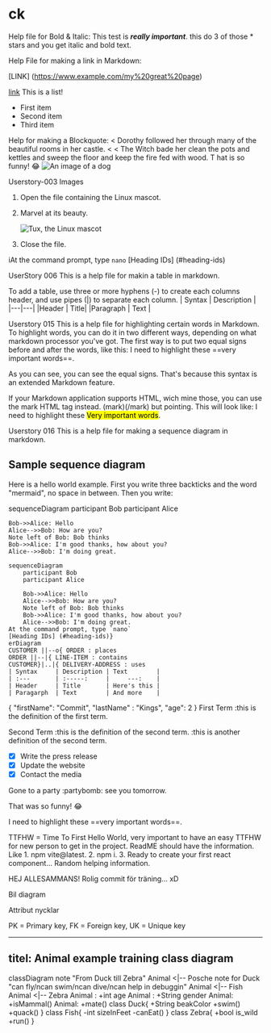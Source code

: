 # ck
Help file for Bold & Italic:
This test is ***really important***. this do 3 of those * stars and you get italic and bold text.

Help File for making a link in Markdown:

[LINK]
(https://www.example.com/my%20great%20page)

<a href="https://www.example.com/my great page">link</a>
This is a list!
- First item
- Second item
- Third item

Help for making a Blockquote:
< Dorothy followed her through many of the beautiful rooms in her castle.
<
< The Witch bade her clean the pots and kettles and sweep the floor and keep the fire fed with wood.
T
hat is so funny! :joy:
![An image of a dog](https://i.sstatic.net/Id207.png)


Userstory-003
Images
1. Open the file containing the Linux mascot.
2. Marvel at its beauty.

    ![Tux, the Linux mascot](/assets/images/tux.png)

3. Close the file.

iAt the command prompt, type `nano`
[Heading IDs] (#heading-ids)

UserStory 006
This is a help file for makin a table in markdown.

To add a table, use three or more hyphens (-) to create each columns header, and use pipes (|) to separate each column.
| Syntax | Description |
|---|---|
|Header | Title|
|Paragraph | Text |

Userstory 015
This is a help file for highlighting certain words in Markdown.
To highlight words, you can do it in two different ways, depending on what markdown processor you've got.
The first way is to put two equal signs before and after the words, like this:
I need to highlight these ==very important words==.

As you can see, you can see the equal signs. That's because this syntax is an extended Markdown feature.

If your Markdown application supports HTML, wich mine those, you can use the mark HTML tag instead. (mark)(/mark) but pointing.
This will look like:
I need to highlight these <mark>Very important words</mark>.

Userstory 016
This is a help file for making a sequence diagram in markdown.

## Sample sequence diagram
Here is a hello world example.
First you write three backticks and the word "mermaid", no space in between.
Then you write:

sequenceDiagram
    participant Bob
    participant Alice

    Bob->>Alice: Hello
    Alice-->>Bob: How are you?
    Note left of Bob: Bob thinks
    Bob->>Alice: I'm good thanks, how about you?
    Alice-->>Bob: I'm doing great.

```mermaid
sequenceDiagram
    participant Bob
    participant Alice

    Bob->>Alice: Hello
    Alice-->>Bob: How are you?
    Note left of Bob: Bob thinks
    Bob->>Alice: I'm good thanks, how about you?
    Alice-->>Bob: I'm doing great.
At the command prompt, type `nano`
[Heading IDs] (#heading-ids)}
erDiagram
CUSTOMER ||--o{ ORDER : places
ORDER ||--|{ LINE-ITEM : contains
CUSTOMER}|..|{ DELIVERY-ADDRESS : uses
| Syntax     | Description | Text        |
| :---       | :-----:     |     ---:    |
| Header     | Title       | Here's this |
| Paragarph  | Text        | And more    |
```
{
"firstName": "Commit",
"lastName" : "Kings",
"age": 2
}
First Term
:this is the definition of the first term.

Second Term
:this is the definition of the second term.
:this is another definition of the second term.

- [X] Write the press release
- [X] Update the website
- [X] Contact the media

Gone to a party :partybomb: see you tomorrow.

That was so funny! :joy:

I need to highlight these ==very important words==.

TTFHW = Time To First Hello World, very important to have an easy TTFHW for new person to get in the project. ReadME should have the information. 
Like 1. npm vite@latest. 
2. npm i. 
3. Ready to create your first react component...
Random helping information.

HEJ ALLESAMMANS! Rolig commit för träning... xD

Bil diagram

  Attribut nycklar

   PK = Primary key,
   FK = Foreign key,
   UK = Unique key

---
titel: Animal  example training class diagram
---

classDiagram
   note "From Duck till Zebra"
   Animal <|-- Posche
   note for Duck "can fly/ncan swim/ncan dive/ncan help in debuggin"
   Animal <|-- Fish
   Animal <|-- Zebra
   Animal : +int age
   Animal : +String gender
   Animal: +isMammal()
   Animal: +mate()
   class Duck{
       +String beakColor
       +swim()
       +quack()
   }
   class Fish{
       -int sizeInFeet
       -canEat()
   }
   class Zebra{
       +bool is_wild
       +run()
   } 
